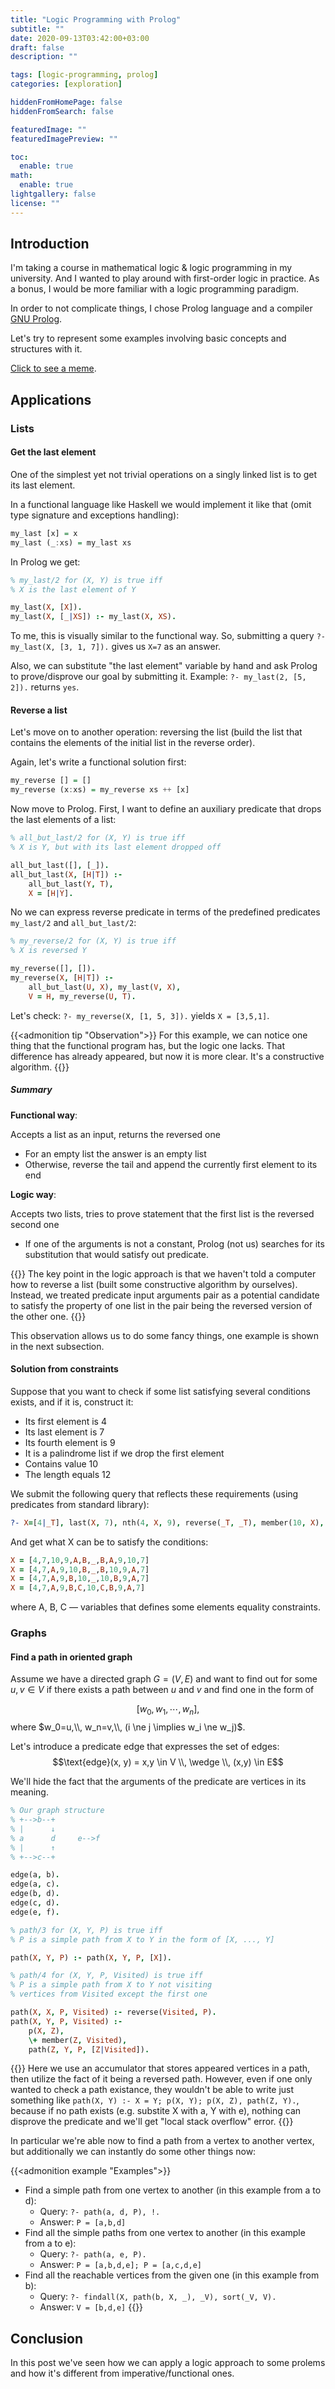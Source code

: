 ```yaml
---
title: "Logic Programming with Prolog"
subtitle: ""
date: 2020-09-13T03:42:00+03:00
draft: false
description: ""

tags: [logic-programming, prolog]
categories: [exploration]

hiddenFromHomePage: false
hiddenFromSearch: false

featuredImage: ""
featuredImagePreview: ""

toc:
  enable: true
math:
  enable: true
lightgallery: false
license: ""
---
```


## Introduction

I'm taking a course in mathematical logic & logic programming in my university. And I wanted to play around with first-order logic in practice. As a bonus, I would be more familiar with a logic programming paradigm.

In order to not complicate things, I chose Prolog language and a compiler [GNU Prolog][gprolog].

Let's try to represent some examples involving basic concepts and structures with it.

[Click to see a meme][prolog-meme].

## Applications

### Lists

#### Get the last element

One of the simplest yet not trivial operations on a singly linked list is to get its last element.

In a functional language like Haskell we would implement it like that (omit type signature and exceptions handling):

```haskell
my_last [x] = x
my_last (_:xs) = my_last xs
```

In Prolog we get:

```prolog
% my_last/2 for (X, Y) is true iff
% X is the last element of Y

my_last(X, [X]).
my_last(X, [_|XS]) :- my_last(X, XS).
```

To me, this is visually similar to the functional way. So, submitting a query `?- my_last(X, [3, 1, 7]).` gives us `X=7` as an answer.

Also, we can substitute "the last element" variable by hand and ask Prolog to prove/disprove our goal by submitting it. Example: `?- my_last(2, [5, 2]).` returns `yes`.

#### Reverse a list

Let's move on to another operation: reversing the list (build the list that contains the elements of the initial list in the reverse order).

Again, let's write a functional solution first:

```haskell
my_reverse [] = []
my_reverse (x:xs) = my_reverse xs ++ [x]
```

Now move to Prolog.
First, I want to define an auxiliary predicate that drops the last elements of a list:

```prolog
% all_but_last/2 for (X, Y) is true iff
% X is Y, but with its last element dropped off

all_but_last([], [_]).
all_but_last(X, [H|T]) :-
    all_but_last(Y, T),
    X = [H|Y].
```

No we can express reverse predicate in terms of the predefined predicates `my_last/2` and `all_but_last/2`:

```prolog
% my_reverse/2 for (X, Y) is true iff
% X is reversed Y

my_reverse([], []).
my_reverse(X, [H|T]) :-
    all_but_last(U, X), my_last(V, X),
    V = H, my_reverse(U, T).
```

Let's check: `?- my_reverse(X, [1, 5, 3]).` yields `X = [3,5,1]`.

{{<admonition tip "Observation">}}
For this example, we can notice one thing that the functional program has, but the logic one lacks. That difference has already appeared, but now it is more clear. It's a constructive algorithm.
{{</admonition>}}

##### Summary

**Functional way**: 

Accepts a list as an input, returns the reversed one
- For an empty list the answer is an empty list
- Otherwise, reverse the tail and append the currently first element to its end

**Logic way**:

Accepts two lists, tries to prove statement that the first list is the reversed second one
- If one of the arguments is not a constant, Prolog (not us) searches for its substitution that would satisfy out predicate.

{{<admonition note>}}
The key point in the logic approach is that we haven't told a computer how to reverse a list (built some constructive algorithm by ourselves). Instead, we treated predicate input arguments pair as a potential candidate to satisfy the property of one list in the pair being the reversed version of the other one.
{{</admonition>}}

This observation allows us to do some fancy things, one example is shown in the next subsection.

#### Solution from constraints

Suppose that you want to check if some list satisfying several conditions exists, and if it is, construct it:
- Its first element is 4
- Its last element is 7
- Its fourth element is 9
- It is a palindrome list if we drop the first element
- Contains value 10
- The length equals 12

We submit the following query that reflects these requirements (using predicates from standard library):

```prolog
?- X=[4|_T], last(X, 7), nth(4, X, 9), reverse(_T, _T), member(10, X), length(X, 12).
```

And get what X can be to satisfy the conditions:

```prolog
X = [4,7,10,9,A,B,_,B,A,9,10,7]
X = [4,7,A,9,10,B,_,B,10,9,A,7]
X = [4,7,A,9,B,10,_,10,B,9,A,7]
X = [4,7,A,9,B,C,10,C,B,9,A,7]
```

where A, B, C — variables that defines some elements equality constraints.

### Graphs

#### Find a path in oriented graph

Assume we have a directed graph $G = (V, E)$ and want to find out for some $u, v \in V$ if there exists a path between $u$ and $v$ and find one in the form of 

$$[w_0, w_1, \cdots, w_n],$$ where $w_0=u,\\, w_n=v,\\, (i \ne j \implies w_i \ne w_j)$.

Let's introduce a predicate $\text{edge}$ that expresses the set of edges:
$$\text{edge}(x, y) = x,y \in V \\, \wedge \\, (x,y) \in E$$

We'll hide the fact that the arguments of the predicate are vertices in its meaning.

```prolog
% Our graph structure
% +-->b--+
% |      ↓
% a      d     e-->f
% |      ↑
% +-->c--+

edge(a, b).
edge(a, c).
edge(b, d).
edge(c, d).
edge(e, f).

% path/3 for (X, Y, P) is true iff
% P is a simple path from X to Y in the form of [X, ..., Y]

path(X, Y, P) :- path(X, Y, P, [X]).

% path/4 for (X, Y, P, Visited) is true iff
% P is a simple path from X to Y not visiting
% vertices from Visited except the first one

path(X, X, P, Visited) :- reverse(Visited, P).
path(X, Y, P, Visited) :-
    p(X, Z),
    \+ member(Z, Visited),
    path(Z, Y, P, [Z|Visited]).
```

{{<admonition warning>}}
Here we use an accumulator that stores appeared vertices in a path, then utilize the fact of it being a reversed path. However, even if one only wanted to check a path existance, they wouldn't be able to write just something like `path(X, Y) :- X = Y; p(X, Y); p(X, Z), path(Z, Y).`, because if no path exists (e.g. substite $\text{X}$ with $\text{a}$, $\text{Y}$ with $\text{e}$), nothing can disprove the predicate and we'll get "local stack overflow" error.
{{</admonition>}} 

In particular we're able now to find a path from a vertex to another vertex, but additionally we can instantly do some other things now:

{{<admonition example "Examples">}}
- Find a simple path from one vertex to another (in this example from $\text{a}$ to $\text{d}$):
  - Query:
   `?- path(a, d, P), !.`
  - Answer:
   `P = [a,b,d]`
- Find all the simple paths from one vertex to another (in this example from $\text{a}$ to $\text{e}$):
  - Query:
   `?- path(a, e, P).`
  - Answer:
   `P = [a,b,d,e];
    P = [a,c,d,e]`
- Find all the reachable vertices from the given one (in this example from $\text{b}$):
  - Query:
   `?- findall(X, path(b, X, _), _V), sort(_V, V).`
  - Answer:
   `V = [b,d,e]`
{{</admonition>}}

## Conclusion

In this post we've seen how we can apply a logic approach to some prolems and how it's different from imperative/functional ones.

[gprolog]: http://www.gprolog.org/
[prolog-meme]: https://preview.redd.it/sabq5qemg8321.png?width=640&crop=smart&auto=webp&s=cb11053ece09b3c342dfccc4c26bd259ddd387bc
